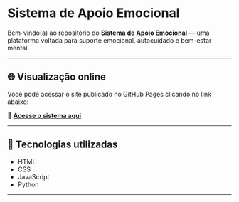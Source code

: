 # Sistema de Apoio Emocional

Bem-vindo(a) ao repositório do **Sistema de Apoio Emocional** — uma plataforma voltada para suporte emocional, autocuidado e bem-estar mental.

---

## 🌐 Visualização online

Você pode acessar o site publicado no GitHub Pages clicando no link abaixo:

🔗 **[Acesse o sistema aqui](https://guilhermelici.github.io/PROJETO-PSICO/)**

---

## 🧰 Tecnologias utilizadas

- HTML  
- CSS  
- JavaScript  
- Python 

---



